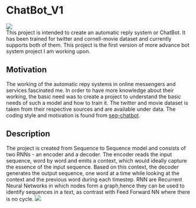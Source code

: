 # ChatBot_V1
![](https://img.shields.io/badge/python-3.6.2-brightgreen.svg)
<br>
This project is intended to create an automatic reply system or ChatBot. It has been trained for twitter and cornell-movie dataset and currently supports both of them.
This project is the first version of more advance bot system project I am working upon.

## Motivation
The working of the automatic repy systems in online messengers and services fascinated me. In order to have more knowledge about their working, the basic need was to create a project to understand the basic needs of such a model and how to train it. The twitter and movie dataset is taken from their respective sources and are available under data. The coding style and motivation is found from <a href="https://github.com/tensorlayer/seq2seq-chatbot">seq-chatbot</a>.

## Description
The project is created from Sequence to Sequence model and consists of two RNNs - an encoder and a decoder. The encoder reads the input sequence, word by word and emits a context, which would ideally capture the essence of the input sequence. Based on this context, the decoder generates the output sequence, one word at a time while looking at the context and the previous word during each timestep.
RNN are Recurrent Neural Networks in which nodes form a graph,hence they can be used to identify sequences in a text, as contrast with Feed Forward NN where there is no cycle.
![](http://complx.me/img/seq2seq/rnn.jpg)
